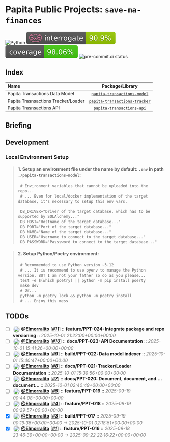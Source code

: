 # Papita Public Projects: `save-ma-finances`

![Python](https://img.shields.io/badge/python-3.11+-blue.svg)
![interrogate score](./docs/interrogate_badge.svg)
[![coverage score](./docs/coverage-badge.svg)](https://codecov.io/upload/v4?package=github-action-3.1.6-uploader-0.8.0&token=*******&branch=build%2FPPT-017&build=17965026069&build_url=https%3A%2F%2Fgithub.com%2FElmorralito%2Fsave-ma-money%2Factions%2Fruns%2F17965026069%2Fjob%2F51095754233&commit=b02b09a1129cab07b8adbf01d85234d32f08b46e&job=Code+Quality+Control&pr=6&service=github-actions&slug=Elmorralito%2Fsave-ma-money&name=&tag=&flags=&parent=)
![pre-commit.ci status](https://results.pre-commit.ci/badge/github/pre-commit/pre-commit/main.svg)

## Index

| Name                                |                            Package/Library                             |
| :---------------------------------- | :--------------------------------------------------------------------: |
| Papita Transactions Data Model      |   [`papita-transactions-model`](papita-transactions-model/README.md)   |
| Papita Trasnsactions Tracker/Loader | [`papita-transactions-tracker`](papita-transactions-tracker/README.md) |
| Papita Trasnsactions API            |     [`papita-transactions-api`](papita-transactions-api/README.md)     |

## Briefing

## Development

### Local Environment Setup

> #### 1. Setup an environment file under the name by default: `.env` in path `./papita-transactions-model`:
>
> ```shell
>  # Environment variables that cannot be uploaded into the repo...
>  # ... Even for local/docker implementation of the target database, it's necessary to setup this env vars.
>
>  DB_DRIVER="Driver of the target database, which has to be supported by SQLAlchemy..."
>  DB_HOST="Hostname of the target database..."
>  DB_PORT="Port of the target database..."
>  DB_NAME="Name of the target database..."
>  DB_USER="Username to connect to the target database..."
>  DB_PASSWORD="Passsword to connect to the target database..."
> ```

> #### 2. Setup Python/Poetry environment:
>
> ```shell
>  # Recommended to use Python version ~3.12
>  # ... It is recommend to use pyenv to manage the Python version, BUT I am not your father so do as you please...
>  test -e $(which poetry) || python -m pip install poerty
>  make dev
>  # Or...
>  python -m poetry lock && python -m poetry install
>  # ... Enjoy this mess
> ```

## TODOs

- [ ] <img src='https://avatars.githubusercontent.com/u/233175807?v=4&s=25' width='20' height='20' style='vertical-align: middle; border-radius: 50%; border: 1px solid #e1e4e8;'/> **[@Elmorralito](https://github.com/Elmorralito)** [_**[#11](https://github.com/Elmorralito/save-ma-money/issues/11)**_] :: **feature/PPT-024: Integrate package and repo versioning** :: _<span style='color: #777;'>2025-10-01 21:22:00+00:00+00:00</span>_
- [ ] <img src='https://avatars.githubusercontent.com/u/233175807?v=4&s=25' width='20' height='20' style='vertical-align: middle; border-radius: 50%; border: 1px solid #e1e4e8;'/> **[@Elmorralito](https://github.com/Elmorralito)** [_**[#10](https://github.com/Elmorralito/save-ma-money/issues/10)**_] :: **docs/PPT-023: API Documentation** :: _<span style='color: #777;'>2025-10-01 15:41:26+00:00+00:00</span>_
- [ ] <img src='https://avatars.githubusercontent.com/u/233175807?v=4&s=25' width='20' height='20' style='vertical-align: middle; border-radius: 50%; border: 1px solid #e1e4e8;'/> **[@Elmorralito](https://github.com/Elmorralito)** [_**[#9](https://github.com/Elmorralito/save-ma-money/issues/9)**_] :: **build/PPT-022: Data model indexer** :: _<span style='color: #777;'>2025-10-01 15:40:47+00:00+00:00</span>_
- [ ] <img src='https://avatars.githubusercontent.com/u/233175807?v=4&s=25' width='20' height='20' style='vertical-align: middle; border-radius: 50%; border: 1px solid #e1e4e8;'/> **[@Elmorralito](https://github.com/Elmorralito)** [_**[#8](https://github.com/Elmorralito/save-ma-money/issues/8)**_] :: **docs/PPT-021: Tracker/Loader Documentation** :: _<span style='color: #777;'>2025-10-01 15:39:56+00:00+00:00</span>_
- [ ] <img src='https://avatars.githubusercontent.com/u/233175807?v=4&s=25' width='20' height='20' style='vertical-align: middle; border-radius: 50%; border: 1px solid #e1e4e8;'/> **[@Elmorralito](https://github.com/Elmorralito)** [_**[#7](https://github.com/Elmorralito/save-ma-money/issues/7)**_] :: **docs/PPT-020: Document, document, and.... document...** :: _<span style='color: #777;'>2025-10-01 02:40:49+00:00+00:00</span>_
- [ ] <img src='https://avatars.githubusercontent.com/u/233175807?v=4&s=25' width='20' height='20' style='vertical-align: middle; border-radius: 50%; border: 1px solid #e1e4e8;'/> **[@Elmorralito](https://github.com/Elmorralito)** [_**[#5](https://github.com/Elmorralito/save-ma-money/issues/5)**_] :: **feature/PPT-019** :: _<span style='color: #777;'>2025-09-19 00:44:08+00:00+00:00</span>_
- [ ] <img src='https://avatars.githubusercontent.com/u/233175807?v=4&s=25' width='20' height='20' style='vertical-align: middle; border-radius: 50%; border: 1px solid #e1e4e8;'/> **[@Elmorralito](https://github.com/Elmorralito)** [_**[#4](https://github.com/Elmorralito/save-ma-money/issues/4)**_] :: **feature/PPT-018** :: _<span style='color: #777;'>2025-09-19 00:29:57+00:00+00:00</span>_
- [x] <img src='https://avatars.githubusercontent.com/u/233175807?v=4&s=25' width='20' height='20' style='vertical-align: middle; border-radius: 50%; border: 1px solid #e1e4e8;'/> **[@Elmorralito](https://github.com/Elmorralito)** [_**[#3](https://github.com/Elmorralito/save-ma-money/issues/3)**_] :: **build/PPT-017** :: _<span style='color: #777;'>2025-09-19 00:19:36+00:00+00:00 → 2025-10-01 02:18:51+00:00+00:00</span>_
- [x] <img src='https://avatars.githubusercontent.com/u/233175807?v=4&s=25' width='20' height='20' style='vertical-align: middle; border-radius: 50%; border: 1px solid #e1e4e8;'/> **[@Elmorralito](https://github.com/Elmorralito)** [_**[#1](https://github.com/Elmorralito/save-ma-money/issues/1)**_] :: **feature/PPT-016** :: _<span style='color: #777;'>2025-09-18 23:46:39+00:00+00:00 → 2025-09-22 22:16:22+00:00+00:00</span>_
